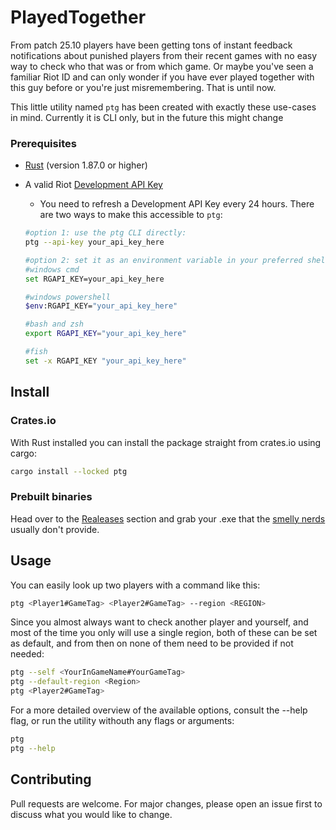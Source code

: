 # PlayedTogether

From patch 25.10 players have been getting tons of instant feedback notifications about punished players from their recent games with no easy way to check who that was or from which game. Or maybe you've seen a familiar Riot ID and can only wonder if you have ever played together with this guy before or you're just misremembering. That is until now.

This little utility named `ptg` has been created with exactly these use-cases in mind. Currently it is CLI only, but in the future this might change

### Prerequisites

- [Rust](https://www.rust-lang.org/tools/install) (version 1.87.0 or higher)
- A valid Riot [Development API Key](https://developer.riotgames.com/)

    - You need to refresh a Development API Key every 24 hours. There are two ways to make this accessible to `ptg`:
        
    ```sh
    #option 1: use the ptg CLI directly:
    ptg --api-key your_api_key_here

    #option 2: set it as an environment variable in your preferred shell:
    #windows cmd
    set RGAPI_KEY=your_api_key_here

    #windows powershell
    $env:RGAPI_KEY="your_api_key_here"

    #bash and zsh
    export RGAPI_KEY="your_api_key_here"

    #fish
    set -x RGAPI_KEY "your_api_key_here"
    ```

## Install

### Crates.io

With Rust installed you can install the package straight from crates.io using cargo:

```bash
cargo install --locked ptg
```

### Prebuilt binaries

Head over to the [Realeases](https://github.com/domahet/playedtogether/releases) section and grab your .exe that the [smelly nerds](https://www.reddit.com/r/github/comments/1at9br4/i_am_new_to_github_and_i_have_lots_to_say/?share_id=rjJKZS1aIO04c9zK5J3vL&utm_medium=android_app&utm_name=androidcss&utm_source=share&utm_term=1) usually don't provide.

## Usage

You can easily look up two players with a command like this:
 ```sh
 ptg <Player1#GameTag> <Player2#GameTag> --region <REGION>
 ```

Since you almost always want to check another player and yourself, and most of the time you only will use a single region, both of these can be set as default, and from then on none of them need to be provided if not needed:

```sh
ptg --self <YourInGameName#YourGameTag>
ptg --default-region <Region>
ptg <Player2#GameTag>
```

For a more detailed overview of the available options, consult the --help flag, or run the utility withouth any flags or arguments:

```sh
ptg
ptg --help
```

## Contributing

Pull requests are welcome. For major changes, please open an issue first
to discuss what you would like to change.

